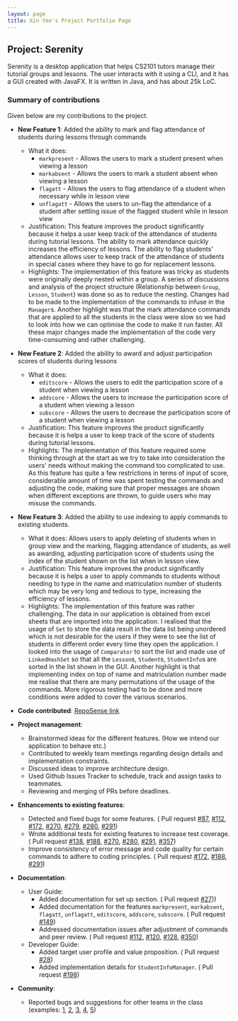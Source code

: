 ```yaml
---
layout: page
title: Xin Yee's Project Portfolio Page
---
```


## Project: Serenity

Serenity is a desktop application that helps CS2101 tutors manage their tutorial groups and lessons. 
The user interacts with it using a CLI, and it has a GUI created with JavaFX. 
It is written in Java, and has about 25k LoC.

### Summary of contributions

Given below are my contributions to the project.

* **New Feature 1**: Added the ability to mark and flag attendance of students during lessons through commands
  * What it does: 
      * `markpresent` - Allows the users to mark a student present when viewing a lesson
      * `markabsent` - Allows the users to mark a student absent when viewing a lesson
      * `flagatt` - Allows the users to flag attendance of a student when necessary while in lesson view
      * `unflagatt` - Allows the users to un-flag the attendance of a student after settling issue of the flagged 
                      student while in lesson view
  * Justification: This feature improves the product significantly because it helps a user keep track of the 
                   attendance of students during tutorial lessons. The ability to mark attendance quickly increases 
                   the efficiency of lessons. The ability to flag students' attendance allows user to keep track of 
                   the attendance of students in special cases where they have to go for replacement lessons.
  * Highlights: The implementation of this feature was tricky as students were originally deeply nested within a group. A series of 
                discussions and analysis of the project structure (Relationship between `Group`, `Lesson`,
                `Student`) was done so as to reduce the nesting. Changes had to be made to the implementation of the commands 
                to infuse in the `Manager`s. Another highlight was that the mark attendance commands that are applied to all the
                students in the class were slow so we had to look into how we can optimise the code to make it run
                faster. All these major changes made the implementation of the code very time-consuming and rather challenging.
                
* **New Feature 2**: Added the ability to award and adjust participation scores of students during lessons
  * What it does: 
    * `editscore` - Allows the users to edit the participation score of a student when viewing a lesson
    * `addscore` - Allows the users to increase the participation score of a student when viewing a lesson
    * `subscore` - Allows the users to decrease the participation score of a student when viewing a lesson
  * Justification: This feature improves the product significantly because it is helps a user to 
                       keep track of the score of students during tutorial lessons.
  * Highlights: The implementation of this feature required some thinking through at the start as we try to take into 
                consideration the users' needs without making the command too complicated to use. As this feature has 
                quite a few restrictions in terms of input of score, considerable amount of time was spent testing the commands and 
                adjusting the code, making sure that proper messages are shown when different exceptions are thrown, 
                to guide users who may misuse the commands.
    
* **New Feature 3**: Added the ability to use indexing to apply commands to existing students. 
  * What it does: Allows users to apply deleting of students when in group view and the marking, flagging attendance 
                  of students, as well as awarding, adjusting participation score of students using the index of the student 
                  shown on the list when in lesson view.
  * Justification: This feature improves the product significantly because it is helps a user to apply commands to students 
                   without needing to type in the name and matriculation number of students which may be very long and tedious to type, 
                   increasing the efficiency of lessons.
  * Highlights: The implementation of this feature was rather challenging. The data in our application is obtained 
                from excel sheets that are imported into the application. I realised that the usage of `Set` to store the 
                data result in the data list being unordered which is not desirable for the users if they were to see
                the list of students in different order every time they open the application. I looked into the usage of 
                `Comparator` to sort the list and made use of `LinkedHashSet` so that all the `Lesson`s, `Student`s, 
                `StudentInfo`s are sorted in the list shown in the GUI. Another highlight is that implementing index on top 
                of name and matriculation number made me realise that there are many permutations of the usage of the commands. 
                More rigorous testing had to be done and more conditions were added to cover the various scenarios.

* **Code contributed**: [RepoSense link](https://nus-cs2103-ay2021s1.github.io/tp-dashboard/#breakdown=true&search=xinyee20&sort=groupTitle&sortWithin=title&since=2020-08-14&timeframe=commit&mergegroup=&groupSelect=groupByRepos&checkedFileTypes=docs~functional-code~test-code~other)

* **Project management**: 
  * Brainstormed ideas for the different features. (How we intend our application to behave etc.)
  * Contributed to weekly team meetings regarding design details and implementation constraints.
  * Discussed ideas to improve architecture design.
  * Used Github Issues Tracker to schedule, track and assign tasks to teammates.
  * Reviewing and merging of PRs before deadlines.
  
* **Enhancements to existing features**:
    * Detected and fixed bugs for some features. ( Pull request 
    [#87](https://github.com/AY2021S1-CS2103T-W12-4/tp/pull/87),
    [#112](https://github.com/AY2021S1-CS2103T-W12-4/tp/pull/112),
    [#172](https://github.com/AY2021S1-CS2103T-W12-4/tp/pull/172),
    [#270](https://github.com/AY2021S1-CS2103T-W12-4/tp/pull/270),
    [#279](https://github.com/AY2021S1-CS2103T-W12-4/tp/pull/279),
    [#280](https://github.com/AY2021S1-CS2103T-W12-4/tp/pull/280),
    [#291](https://github.com/AY2021S1-CS2103T-W12-4/tp/pull/291))
    * Wrote additional tests for existing features to increase test coverage. ( Pull request
    [#138](https://github.com/AY2021S1-CS2103T-W12-4/tp/pull/138),
    [#188](https://github.com/AY2021S1-CS2103T-W12-4/tp/pull/188),
    [#270](https://github.com/AY2021S1-CS2103T-W12-4/tp/pull/270),
    [#280](https://github.com/AY2021S1-CS2103T-W12-4/tp/pull/280),
    [#291](https://github.com/AY2021S1-CS2103T-W12-4/tp/pull/291),
    [#357](https://github.com/AY2021S1-CS2103T-W12-4/tp/pull/357))
    * Improve consistency of error message and code quality for certain commands to adhere to coding principles. ( Pull request 
    [#172](https://github.com/AY2021S1-CS2103T-W12-4/tp/pull/172),
    [#188](https://github.com/AY2021S1-CS2103T-W12-4/tp/pull/188),
    [#291](https://github.com/AY2021S1-CS2103T-W12-4/tp/pull/291))

* **Documentation**:
  * User Guide:
      * Added documentation for set up section. ( Pull request
      [#27](https://github.com/AY2021S1-CS2103T-W12-4/tp/pull/27)))
      * Added documentation for the features `markpresent`, `markabsent`, `flagatt`, `unflagatt`, `editscore`,
      `addscore`, `subscore`. ( Pull request 
      [#149](https://github.com/AY2021S1-CS2103T-W12-4/tp/pull/149))
      * Addressed documentation issues after adjustment of commands and peer review. ( Pull request 
      [#112](https://github.com/AY2021S1-CS2103T-W12-4/tp/pull/112),
      [#120](https://github.com/AY2021S1-CS2103T-W12-4/tp/pull/120),
      [#128](https://github.com/AY2021S1-CS2103T-W12-4/tp/pull/128),
      [#350](https://github.com/AY2021S1-CS2103T-W12-4/tp/pull/350))
  * Developer Guide:
      * Added target user profile and value proposition. ( Pull request
      [#28](https://github.com/AY2021S1-CS2103T-W12-4/tp/pull/28))
      * Added implementation details for `StudentInfoManager`. ( Pull request 
      [#198](https://github.com/AY2021S1-CS2103T-W12-4/tp/pull/198))


* **Community**:
  * Reported bugs and suggestions for other teams in the class (examples: 
    [1](https://github.com/AY2021S1-CS2103T-W13-2/tp/issues/110),
    [2](https://github.com/AY2021S1-CS2103T-W13-2/tp/issues/111), 
    [3](https://github.com/AY2021S1-CS2103T-W13-2/tp/issues/112),
    [4](https://github.com/AY2021S1-CS2103T-W13-2/tp/issues/113),
    [5](https://github.com/AY2021S1-CS2103T-W13-2/tp/issues/114))

